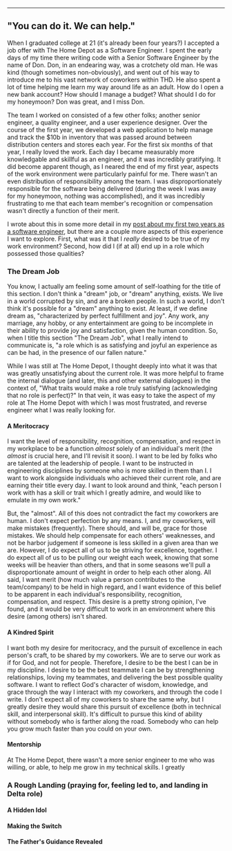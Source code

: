 ---

## "You can do it. We can help."
When I graduated college at 21 (it's already been four years?) I accepted a job offer with The Home Depot as a Software Engineer. I spent the early days of my time there writing code with a Senior Software Engineer by the name of Don. Don, in an endearing way, was a crotchety old man. He was kind (though sometimes non-obviously), and went out of his way to introduce me to his vast network of coworkers within THD. He also spent a lot of time helping me learn my way around life as an adult. How do I open a new bank account? How should I manage a budget? What should I do for my honeymoon? Don was great, and I miss Don.

The team I worked on consisted of a few other folks; another senior engineer, a quality engineer, and a user experience designer. Over the course of the first year, we developed a web application to help manage and track the $10b in inventory that was passed around between distribution centers and stores each year. For the first six months of that year, I really loved the work. Each day I became measurably more knowledgable and skillful as an engineer, and it was incredibly gratifying. It did become apparent though, as I neared the end of my first year, aspects of the work environment were particularly painful for me. There wasn't an even distribution of responsibility among the team. I was disproportionately responsible for the software being delivered (during the week I was away for my honeymoon, nothing was accomplished), and it was incredibly frustrating to me that each team member's  recognition or compensation wasn't directly a function of their merit.

I wrote about this in some more detail in my [post about my first two years as a software engineer](https://thisgoodendeavor.com/what-i-learned-in-my-first-two-years), but there are a couple more aspects of this experience I want to explore. First, what was it that I _really_ desired to be true of my work environment? Second, how did I (if at all) end up in a role which possessed those qualities?

### The Dream Job
You know, I actually am feeling some amount of self-loathing for the title of this section. I don't think a "dream" job, or "dream" anything, exists. We live in a world corrupted by sin, and are a broken people. In such a world, I don't think it's possible for a "dream" anything to exist. At least, if we define dream as, "characterized by perfect fulfillment and joy". Any work, any marriage, any hobby, or any entertainment are going to be incomplete in their ability to provide joy and satisfaction, given the human condition. So, when I title this section "The Dream Job", what I really intend to communicate is, "a role which is as satisfying and joyful an experience as can be had, in the presence of our fallen nature."

While I was still at The Home Depot, I thought deeply into what it was that was greatly unsatisfying about the current role. It was more helpful to frame the internal dialogue (and later, this and other external dialogues) in the context of, "What traits would make a role truly satisfying (acknowledging that no role is perfect)?" In that vein, it was easy to take the aspect of my role at The Home Depot with which I was most frustrated, and reverse engineer what I was really looking for.

#### A Meritocracy
I want the level of responsibility, recognition, compensation, and respect in my workplace to be a function _almost_ solely of an individual's merit (the _almost_ is crucial here, and I'll revisit it soon). I want to be led by folks who are talented at the leadership of people. I want to be instructed in engineering disciplines by someone who is more skilled in them than I. I want to work alongside individuals who achieved their current role, and are earning their title every day. I want to look around and think, "each person I work with has a skill or trait which I greatly admire, and would like to emulate in my own work." 

But, the "almost". All of this does not contradict the fact my coworkers are human. I don't expect perfection by any means. I, and my coworkers, will make mistakes (frequently). There should, and will be, grace for those mistakes. We should help compensate for each others' weaknesses, and not be harbor judgement if someone is less skilled in a given area than we are. However, I do expect all of us to be striving for excellence, together. I do expect all of us to be pulling our weight each week, knowing that some weeks will be heavier than others, and that in some seasons we'll pull a disproportionate amount of weight in order to help each other along. All said, I want merit (how much value a person contributes to the team/company) to be held in high regard, and I want evidence of this belief to be apparent in each individual's responsibility, recognition, compensation, and respect. This desire is a pretty strong opinion, I've found, and it would be very difficult to work in an environment where this desire (among others) isn't shared.

#### A Kindred Spirit
I want both my desire for meritocracy, and the pursuit of excellence in each person's craft, to be shared by my coworkers. We are to serve our work as if for God, and not for people. Therefore, I desire to be the best I can be in my discipline. I desire to be the best teammate I can be by strengthening relationships, loving my teammates, and delivering the best possible quality software. I want to reflect God's character of wisdom, knowledge, and grace through the way I interact with my coworkers, and through the code I write. I don't expect all of my coworkers to share the same _why_, but I greatly desire they would share this pursuit of excellence (both in technical skill, and interpersonal skill). It's difficult to pursue this kind of ability without somebody who is farther along the road. Somebody who can help you grow much faster than you could on your own.

#### Mentorship
At The Home Depot, there wasn't a more senior engineer to me who was willing, or able, to help me grow in my technical skills. I greatly 

### A Rough Landing (praying for, feeling led to, and landing in Delta role)

#### A Hidden Idol

#### Making the Switch

#### The Father's Guidance Revealed